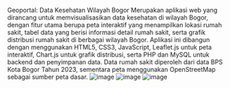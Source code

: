 Geoportal: Data Kesehatan Wilayah Bogor 
Merupakan aplikasi web yang dirancang untuk memvisualisasikan data kesehatan di wilayah Bogor, dengan fitur utama berupa peta interaktif yang menampilkan lokasi rumah sakit, tabel data yang berisi informasi detail rumah sakit, serta grafik distribusi rumah sakit di berbagai wilayah Bogor. Aplikasi ini dibangun dengan menggunakan HTML5, CSS3, JavaScript, Leaflet.js untuk peta interaktif, Chart.js untuk grafik distribusi, serta PHP dan MySQL untuk backend dan penyimpanan data. Data rumah sakit diperoleh dari data BPS Kota Bogor Tahun 2023, sementara peta menggunakan OpenStreetMap sebagai sumber peta dasar.
![image](https://github.com/user-attachments/assets/db12ea0e-8235-456a-a8b6-ff5abd2f2a0c)
![image](https://github.com/user-attachments/assets/acc0d931-9b6b-4db0-a943-db593cb63f46)
![image](https://github.com/user-attachments/assets/fed88472-0f18-44f0-a74d-1b6e70122b98)


